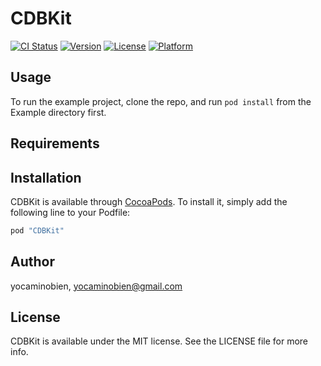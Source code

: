 # CDBKit

[![CI Status](http://img.shields.io/travis/yocaminobien/CDBKit.svg?style=flat)](https://travis-ci.org/yocaminobien/CDBKit)
[![Version](https://img.shields.io/cocoapods/v/CDBKit.svg?style=flat)](http://cocoapods.org/pods/CDBKit)
[![License](https://img.shields.io/cocoapods/l/CDBKit.svg?style=flat)](http://cocoapods.org/pods/CDBKit)
[![Platform](https://img.shields.io/cocoapods/p/CDBKit.svg?style=flat)](http://cocoapods.org/pods/CDBKit)

## Usage

To run the example project, clone the repo, and run `pod install` from the Example directory first.

## Requirements

## Installation

CDBKit is available through [CocoaPods](http://cocoapods.org). To install
it, simply add the following line to your Podfile:

```ruby
pod "CDBKit"
```

## Author

yocaminobien, yocaminobien@gmail.com

## License

CDBKit is available under the MIT license. See the LICENSE file for more info.
